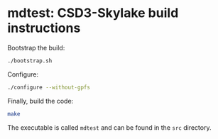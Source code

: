 # mdtest: CSD3-Skylake build instructions

Bootstrap the build:

```bash
./bootstrap.sh
```

Configure:

```bash
./configure --without-gpfs
```

Finally, build the code:

```bash
make
```

The executable is called `mdtest` and can be found in the `src` directory.

